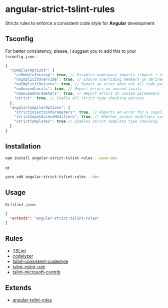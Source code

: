# angular-strict-tslint-rules

Stricts rules to enforce a consistent code style for **Angular** development

## Tsconfig

For better consistency, please, i suggest you to add this to your `tsconfig.json` :

```javascript
{
  "compilerOptions": {
    "esModuleInterop": true, // Disables namespace imports (import * as fs from "fs") and enables CJS/AMD/UMD style imports (import fs from "fs")
    "noImplicitOverride": true, // Ensure overriding members in derived classes are marked with an override modifier
    "noImplicitReturns": true, // Report an error when not all code paths in function return a value
    "noUnusedLocals": true, // Report errors on unused locals
    "noUnusedParameters": true, // Report errors on unused parameters
    "strict": true, // Enable all strict type checking options
  },
  "angularCompilerOptions": {
    "strictInjectionParameters": true, // Reports an error for a supplied parameter whose injection type cannot be determined
    "strictInputAccessModifiers": true, // Whether access modifiers such as private/protected/readonly are honored when assigning a binding expression to an @Input()
    "strictTemplates": true // Enables strict template type checking
  }
}
```

## Installation

```sh
npm install angular-strict-tslint-rules --save-dev
```

or

```sh
yarn add angular-strict-tslint-rules --dev
```

## Usage

In `tslint.json`:

```json
{
  "extends": "angular-strict-tslint-rules"
}
```

## Rules

- [TSLint](https://github.com/palantir/tslint)
- [codelyzer](https://github.com/mgechev/codelyzer)
- [tslint-consistent-codestyle](https://github.com/ajafff/tslint-consistent-codestyle)
- [tslint-eslint-rule](https://github.com/buzinas/tslint-eslint-rules)
- [tslint-microsoft-contrib](https://github.com/Microsoft/tslint-microsoft-contrib)

## Extends

- [angular-tslint-rules](https://github.com/fulls1z3/angular-tslint-rules)
